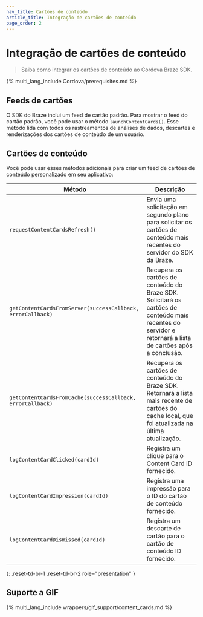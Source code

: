 ```yaml
---
nav_title: Cartões de conteúdo
article_title: Integração de cartões de conteúdo
page_order: 2
---
```


# Integração de cartões de conteúdo

> Saiba como integrar os cartões de conteúdo ao Cordova Braze SDK.

{% multi_lang_include Cordova/prerequisites.md %}

## Feeds de cartões

O SDK do Braze inclui um feed de cartão padrão. Para mostrar o feed do cartão padrão, você pode usar o método `launchContentCards()`. Esse método lida com todos os rastreamentos de análises de dados, descartes e renderizações dos cartões de conteúdo de um usuário.

## Cartões de conteúdo

Você pode usar esses métodos adicionais para criar um feed de cartões de conteúdo personalizado em seu aplicativo:

|Método | Descrição |
|---|---|
|`requestContentCardsRefresh()`|Envia uma solicitação em segundo plano para solicitar os cartões de conteúdo mais recentes do servidor do SDK da Braze.|
|`getContentCardsFromServer(successCallback, errorCallback)`|Recupera os cartões de conteúdo do Braze SDK. Solicitará os cartões de conteúdo mais recentes do servidor e retornará a lista de cartões após a conclusão.|
|`getContentCardsFromCache(successCallback, errorCallback)`|Recupera os cartões de conteúdo do Braze SDK. Retornará a lista mais recente de cartões do cache local, que foi atualizada na última atualização.|
|`logContentCardClicked(cardId)`|Registra um clique para o Content Card ID fornecido.|
|`logContentCardImpression(cardId)`|Registra uma impressão para o ID do cartão de conteúdo fornecido.|
|`logContentCardDismissed(cardId)`|Registra um descarte de cartão para o cartão de conteúdo ID fornecido.|
{: .reset-td-br-1 .reset-td-br-2 role="presentation" }

## Suporte a GIF

{% multi_lang_include wrappers/gif_support/content_cards.md %}
